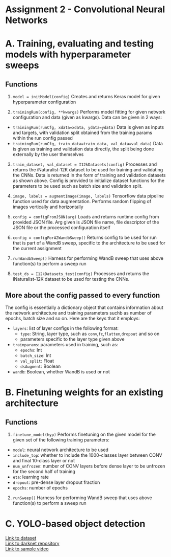 # Assignment 2 - Convolutional Neural Networks

# A. Training, evaluating and testing models with hyperparameter sweeps
## Functions
1. `model = initModel(config)`
Creates and returns Keras model for given hyperparameter configuration

2. `trainingRun(config, **kwargs)`
Performs model fitting for given network configuration and data (given as kwargs).
Data can be given in 2 ways:
* `trainingRun(runCfg, xdata=xdata, ydata=ydata)`
Data is given as inputs and targets, with validation split obtained from the training params within the run config passed
* `trainingRun(runCfg, train_data=train_data, val_data=val_data)`
Data is given as training and validation data directly, the split being done externally by the user themselves

3. `train_dataset, val_dataset = I12kDatasets(config)`
Processes and returns the iNaturalist-12K dataset to be used for training and validating the CNNs. Data is returned in the form of training and validation datasets as shown above. Config is provided to initialize dataset functions for the parameters to be used such as batch size and validation split. 

4. `image, labels = augmentImage(image, labels)`
Tensorflow data pipeline function used for data augmentation. Performs random flipping of images vertically and horizontally

5. `config = configFromJSON(arg)`
Loads and returns runtime config from provided JSON file. Arg given is JSON file name, file descriptor of the JSON file or the processed configuration itself

6. `config = configForA2WandbSweep()`
Returns config to be used for run that is part of a WandB sweep, specific to the architecture to be used for the current assignment

7. `runWandbSweep()`
Harness for performing WandB sweep that uses above function(s) to perform a sweep run

8. `test_ds = I12kDatasets_test(config)`
Processes and returns the iNaturalist-12K dataset to be used for testing the CNNs.

## More about the config passed to every function
The config is essentially a dictionary object that contains information about the network architecture and training parameters suchb as number of epochs, batch size and so on. Here are the keys that it employs:
* `layers`: list of layer configs in the following format:
    * `type`: String, layer type, such as `conv`,`fc`,`flatten`,`dropout` and so on
    * parameters specific to the layer type given above
* `trainparams`: parameters used in training, such as:
    * `epochs`: Int
    * `batch_size`: Int
    * `val_split`: Float
    * `dsAugment`: Boolean
* `wandb`: Boolean, whether WandB is used or not

# B. Finetuning weights for an existing architecture
## Functions
1. `finetune_model(hyp)`
Performs finetuning on the given model for the given set of the following training parameters:
* `model`: neural network architecture to be used
* `include_top`: whether to include the 1000-classes layer between CONV and final 10-class layer or not
* `num_unfrozen`: number of CONV layers before dense layer to be unfrozen for the second half of training
* `eta`: learning rate
* `dropout`: pre-dense layer dropout fraction
* `epochs`: number of epochs

2. `runSweep()`
Harness for performing WandB sweep that uses above function(s) to perform a sweep run

# C. YOLO-based object detection
[Link to dataset](https://www.kaggle.com/aditya276/face-mask-dataset-yolo-format)<br>
[Link to darknet repository](https://github.com/AlexeyAB/darknet)<br>
[Link to sample video](https://youtu.be/pnCPKJ0zHeo)

